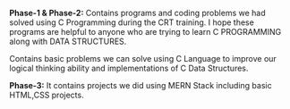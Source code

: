 **Phase-1 & Phase-2:**
Contains programs and coding problems we had solved using C Programming during the CRT training. I hope these programs are helpful to anyone who are trying to learn C PROGRAMMING along with DATA STRUCTURES.

Contains basic problems we can solve using C Language to improve our logical thinking ability and implementations of C Data Structures.

**Phase-3:**
It contains projects we did using MERN Stack including basic HTML,CSS projects.
